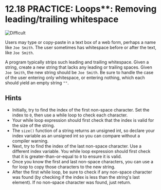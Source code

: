 # 12.18 PRACTICE: Loops**: Removing leading/trailing whitespace
![Difficult]

Users may type or copy-paste in a text box of a web form,
perhaps a name like `Joe Smith`.
The user sometimes has whitespace before or after the text,
like ` Joe Smith `.

A program typically strips such leading and trailing whitespace.
Given a string, create a new string that lacks any leading or trailing spaces.
Given ` Joe Smith `, the new string should be `Joe Smith`.
Be sure to handle the case of the user entering only whitespace,
or entering nothing, which each should yield an empty string `""`.

## Hints
* Initially, try to find the index of the first non-space character.
Set the index to `0`, then use a while loop to check each character.
* Your while loop expression should first check that the index is valid for the size of the string.
* The `size()` function of a string returns an unsigned int, so declare your index variable as an unsigned int so you can compare without a compiler warning.
* Next, try to find the index of the last non-space character.
Use a different index variable.
You while loop expression should first check that it is greater-than-or-equal to `0` to ensure it is valid.
* Once you know the first and last non-space characters, you can use a for loop to copy those characters to the new string.
* After the first while loop, be sure to check if any non-space character was found (by checking if the index is less than the string's last element).
If no non-space character was found, just return.

[Difficult]: https://flat.badgen.net/badge/Difficult/★★☆☆/yellow